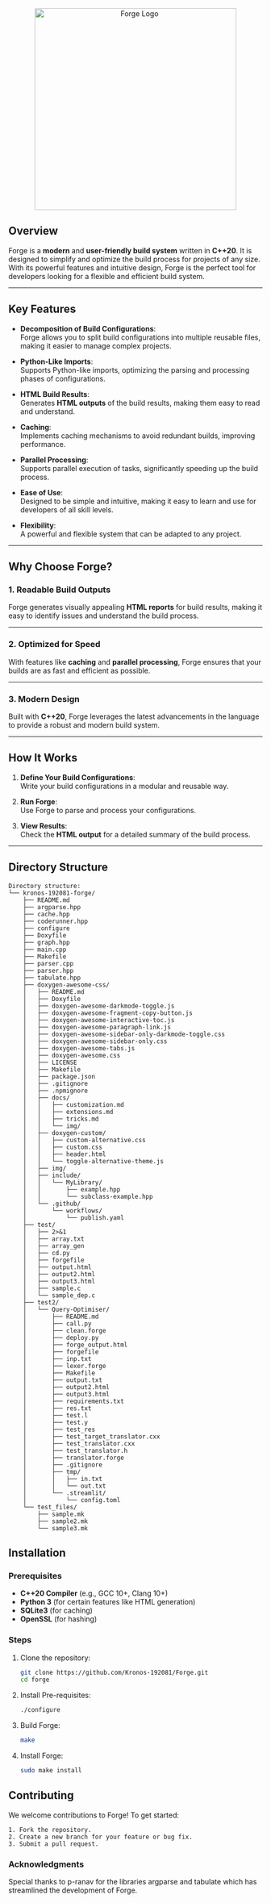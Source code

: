 <div align="center">
  <img src="/home/shila/Documents/Design_Lab/forge.png" alt="Forge Logo" width="400">
</div>


## Overview

Forge is a **modern** and **user-friendly build system** written in **C++20**. It is designed to simplify and optimize the build process for projects of any size. With its powerful features and intuitive design, Forge is the perfect tool for developers looking for a flexible and efficient build system.

---

## Key Features

- **Decomposition of Build Configurations**:  
  Forge allows you to split build configurations into multiple reusable files, making it easier to manage complex projects.

- **Python-Like Imports**:  
  Supports Python-like imports, optimizing the parsing and processing phases of configurations.

- **HTML Build Results**:  
  Generates **HTML outputs** of the build results, making them easy to read and understand.

- **Caching**:  
  Implements caching mechanisms to avoid redundant builds, improving performance.

- **Parallel Processing**:  
  Supports parallel execution of tasks, significantly speeding up the build process.

- **Ease of Use**:  
  Designed to be simple and intuitive, making it easy to learn and use for developers of all skill levels.

- **Flexibility**:  
  A powerful and flexible system that can be adapted to any project.

---

## Why Choose Forge?

### 1. **Readable Build Outputs**
Forge generates visually appealing **HTML reports** for build results, making it easy to identify issues and understand the build process.

---

### 2. **Optimized for Speed**
With features like **caching** and **parallel processing**, Forge ensures that your builds are as fast and efficient as possible.

---

### 3. **Modern Design**
Built with **C++20**, Forge leverages the latest advancements in the language to provide a robust and modern build system.

---

## How It Works

1. **Define Your Build Configurations**:  
   Write your build configurations in a modular and reusable way.

2. **Run Forge**:  
   Use Forge to parse and process your configurations.

3. **View Results**:  
   Check the **HTML output** for a detailed summary of the build process.

---

## Directory Structure
```
Directory structure:
└── kronos-192081-forge/
    ├── README.md
    ├── argparse.hpp
    ├── cache.hpp
    ├── coderunner.hpp
    ├── configure
    ├── Doxyfile
    ├── graph.hpp
    ├── main.cpp
    ├── Makefile
    ├── parser.cpp
    ├── parser.hpp
    ├── tabulate.hpp
    ├── doxygen-awesome-css/
    │   ├── README.md
    │   ├── Doxyfile
    │   ├── doxygen-awesome-darkmode-toggle.js
    │   ├── doxygen-awesome-fragment-copy-button.js
    │   ├── doxygen-awesome-interactive-toc.js
    │   ├── doxygen-awesome-paragraph-link.js
    │   ├── doxygen-awesome-sidebar-only-darkmode-toggle.css
    │   ├── doxygen-awesome-sidebar-only.css
    │   ├── doxygen-awesome-tabs.js
    │   ├── doxygen-awesome.css
    │   ├── LICENSE
    │   ├── Makefile
    │   ├── package.json
    │   ├── .gitignore
    │   ├── .npmignore
    │   ├── docs/
    │   │   ├── customization.md
    │   │   ├── extensions.md
    │   │   ├── tricks.md
    │   │   └── img/
    │   ├── doxygen-custom/
    │   │   ├── custom-alternative.css
    │   │   ├── custom.css
    │   │   ├── header.html
    │   │   └── toggle-alternative-theme.js
    │   ├── img/
    │   ├── include/
    │   │   └── MyLibrary/
    │   │       ├── example.hpp
    │   │       └── subclass-example.hpp
    │   └── .github/
    │       └── workflows/
    │           └── publish.yaml
    ├── test/
    │   ├── 2>&1
    │   ├── array.txt
    │   ├── array_gen
    │   ├── cd.py
    │   ├── forgefile
    │   ├── output.html
    │   ├── output2.html
    │   ├── output3.html
    │   ├── sample.c
    │   └── sample_dep.c
    ├── test2/
    │   └── Query-Optimiser/
    │       ├── README.md
    │       ├── call.py
    │       ├── clean.forge
    │       ├── deploy.py
    │       ├── forge_output.html
    │       ├── forgefile
    │       ├── inp.txt
    │       ├── lexer.forge
    │       ├── Makefile
    │       ├── output.txt
    │       ├── output2.html
    │       ├── output3.html
    │       ├── requirements.txt
    │       ├── res.txt
    │       ├── test.l
    │       ├── test.y
    │       ├── test_res
    │       ├── test_target_translator.cxx
    │       ├── test_translator.cxx
    │       ├── test_translator.h
    │       ├── translator.forge
    │       ├── .gitignore
    │       ├── tmp/
    │       │   ├── in.txt
    │       │   └── out.txt
    │       └── .streamlit/
    │           └── config.toml
    └── test_files/
        ├── sample.mk
        ├── sample2.mk
        └── sample3.mk
```


## Installation

### Prerequisites
- **C++20 Compiler** (e.g., GCC 10+, Clang 10+)
- **Python 3** (for certain features like HTML generation)
- **SQLite3** (for caching)
- **OpenSSL** (for hashing)

### Steps
1. Clone the repository:
   ```bash
   git clone https://github.com/Kronos-192081/Forge.git
   cd forge
   ```
2. Install Pre-requisites:
    ```sh
    ./configure
    ```

3. Build Forge:
    ```sh
    make
    ```
4. Install Forge:
    ```sh
    sudo make install
    ```



## Contributing

We welcome contributions to Forge! To get started:

```
1. Fork the repository.
2. Create a new branch for your feature or bug fix.
3. Submit a pull request.
```

### Acknowledgments

Special thanks to p-ranav for the libraries argparse and tabulate which has streamlined the development of Forge.
